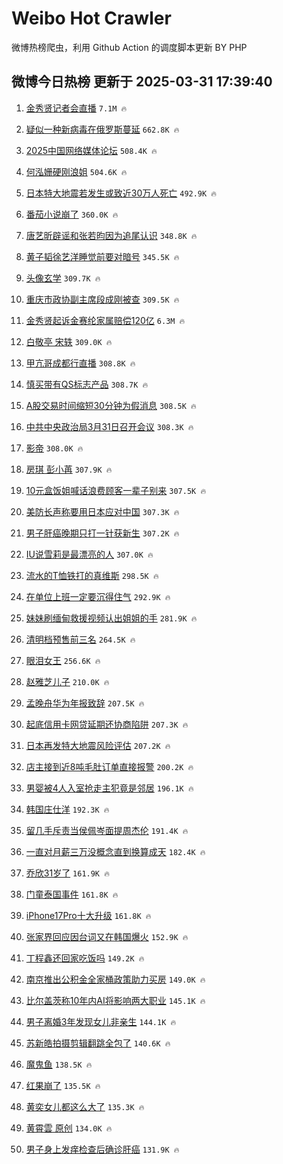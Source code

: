 # Weibo Hot Crawler 



微博热榜爬虫，利用 Github Action 的调度脚本更新 BY PHP 


## 微博今日热榜 更新于 2025-03-31 17:39:40 
1. [金秀贤记者会直播](https://s.weibo.com/weibo?q=%23%E9%87%91%E7%A7%80%E8%B4%A4%E8%AE%B0%E8%80%85%E4%BC%9A%E7%9B%B4%E6%92%AD%23&t=31&band_rank=1&Refer=top) `7.1M 🔥` 

1. [疑似一种新病毒在俄罗斯蔓延](https://s.weibo.com/weibo?q=%23%E7%96%91%E4%BC%BC%E4%B8%80%E7%A7%8D%E6%96%B0%E7%97%85%E6%AF%92%E5%9C%A8%E4%BF%84%E7%BD%97%E6%96%AF%E8%94%93%E5%BB%B6%23&t=31&band_rank=2&Refer=top) `662.8K 🔥` 

1. [2025中国网络媒体论坛](https://s.weibo.com/weibo?q=%232025%E4%B8%AD%E5%9B%BD%E7%BD%91%E7%BB%9C%E5%AA%92%E4%BD%93%E8%AE%BA%E5%9D%9B%23&t=31&band_rank=3&Refer=top) `508.4K 🔥` 

1. [何泓姗硬刚浪姐](https://s.weibo.com/weibo?q=%E4%BD%95%E6%B3%93%E5%A7%97%E7%A1%AC%E5%88%9A%E6%B5%AA%E5%A7%90&t=31&band_rank=4&Refer=top) `504.6K 🔥` 

1. [日本特大地震若发生或致近30万人死亡](https://s.weibo.com/weibo?q=%23%E6%97%A5%E6%9C%AC%E7%89%B9%E5%A4%A7%E5%9C%B0%E9%9C%87%E8%8B%A5%E5%8F%91%E7%94%9F%E6%88%96%E8%87%B4%E8%BF%9130%E4%B8%87%E4%BA%BA%E6%AD%BB%E4%BA%A1%23&t=31&band_rank=5&Refer=top) `492.9K 🔥` 

1. [番茄小说崩了](https://s.weibo.com/weibo?q=%E7%95%AA%E8%8C%84%E5%B0%8F%E8%AF%B4%E5%B4%A9%E4%BA%86&t=31&band_rank=6&Refer=top) `360.0K 🔥` 

1. [唐艺昕辟谣和张若昀因为追尾认识](https://s.weibo.com/weibo?q=%23%E5%94%90%E8%89%BA%E6%98%95%E8%BE%9F%E8%B0%A3%E5%92%8C%E5%BC%A0%E8%8B%A5%E6%98%80%E5%9B%A0%E4%B8%BA%E8%BF%BD%E5%B0%BE%E8%AE%A4%E8%AF%86%23&t=31&band_rank=7&Refer=top) `348.8K 🔥` 

1. [黄子韬徐艺洋睡觉前要对暗号](https://s.weibo.com/weibo?q=%23%E9%BB%84%E5%AD%90%E9%9F%AC%E5%BE%90%E8%89%BA%E6%B4%8B%E7%9D%A1%E8%A7%89%E5%89%8D%E8%A6%81%E5%AF%B9%E6%9A%97%E5%8F%B7%23&t=31&band_rank=8&Refer=top) `345.5K 🔥` 

1. [头像玄学](https://s.weibo.com/weibo?q=%E5%A4%B4%E5%83%8F%E7%8E%84%E5%AD%A6&t=31&band_rank=9&Refer=top) `309.7K 🔥` 

1. [重庆市政协副主席段成刚被查](https://s.weibo.com/weibo?q=%23%E9%87%8D%E5%BA%86%E5%B8%82%E6%94%BF%E5%8D%8F%E5%89%AF%E4%B8%BB%E5%B8%AD%E6%AE%B5%E6%88%90%E5%88%9A%E8%A2%AB%E6%9F%A5%23&t=31&band_rank=10&Refer=top) `309.5K 🔥` 

1. [金秀贤起诉金赛纶家属赔偿120亿](https://s.weibo.com/weibo?q=%23%E9%87%91%E7%A7%80%E8%B4%A4%E8%B5%B7%E8%AF%89%E9%87%91%E8%B5%9B%E7%BA%B6%E5%AE%B6%E5%B1%9E%E8%B5%94%E5%81%BF120%E4%BA%BF%23&t=31&band_rank=11&Refer=top) `6.3M 🔥` 

1. [白敬亭 宋轶](https://s.weibo.com/weibo?q=%E7%99%BD%E6%95%AC%E4%BA%AD%20%E5%AE%8B%E8%BD%B6&t=31&band_rank=12&Refer=top) `309.0K 🔥` 

1. [甲亢哥成都行直播](https://s.weibo.com/weibo?q=%23%E7%94%B2%E4%BA%A2%E5%93%A5%E6%88%90%E9%83%BD%E8%A1%8C%E7%9B%B4%E6%92%AD%23&t=31&band_rank=13&Refer=top) `308.8K 🔥` 

1. [慎买带有QS标志产品](https://s.weibo.com/weibo?q=%23%E6%85%8E%E4%B9%B0%E5%B8%A6%E6%9C%89QS%E6%A0%87%E5%BF%97%E4%BA%A7%E5%93%81%23&t=31&band_rank=14&Refer=top) `308.7K 🔥` 

1. [A股交易时间缩短30分钟为假消息](https://s.weibo.com/weibo?q=%23A%E8%82%A1%E4%BA%A4%E6%98%93%E6%97%B6%E9%97%B4%E7%BC%A9%E7%9F%AD30%E5%88%86%E9%92%9F%E4%B8%BA%E5%81%87%E6%B6%88%E6%81%AF%23&t=31&band_rank=15&Refer=top) `308.5K 🔥` 

1. [中共中央政治局3月31日召开会议](https://s.weibo.com/weibo?q=%23%E4%B8%AD%E5%85%B1%E4%B8%AD%E5%A4%AE%E6%94%BF%E6%B2%BB%E5%B1%803%E6%9C%8831%E6%97%A5%E5%8F%AC%E5%BC%80%E4%BC%9A%E8%AE%AE%23&t=31&band_rank=16&Refer=top) `308.3K 🔥` 

1. [影帝](https://s.weibo.com/weibo?q=%E5%BD%B1%E5%B8%9D&t=31&band_rank=17&Refer=top) `308.0K 🔥` 

1. [房琪 彭小苒](https://s.weibo.com/weibo?q=%E6%88%BF%E7%90%AA%20%E5%BD%AD%E5%B0%8F%E8%8B%92&t=31&band_rank=18&Refer=top) `307.9K 🔥` 

1. [10元盒饭姐喊话浪费顾客一辈子别来](https://s.weibo.com/weibo?q=%2310%E5%85%83%E7%9B%92%E9%A5%AD%E5%A7%90%E5%96%8A%E8%AF%9D%E6%B5%AA%E8%B4%B9%E9%A1%BE%E5%AE%A2%E4%B8%80%E8%BE%88%E5%AD%90%E5%88%AB%E6%9D%A5%23&t=31&band_rank=19&Refer=top) `307.5K 🔥` 

1. [美防长声称要用日本应对中国](https://s.weibo.com/weibo?q=%23%E7%BE%8E%E9%98%B2%E9%95%BF%E5%A3%B0%E7%A7%B0%E8%A6%81%E7%94%A8%E6%97%A5%E6%9C%AC%E5%BA%94%E5%AF%B9%E4%B8%AD%E5%9B%BD%23&t=31&band_rank=20&Refer=top) `307.3K 🔥` 

1. [男子肝癌晚期只打一针获新生](https://s.weibo.com/weibo?q=%23%E7%94%B7%E5%AD%90%E8%82%9D%E7%99%8C%E6%99%9A%E6%9C%9F%E5%8F%AA%E6%89%93%E4%B8%80%E9%92%88%E8%8E%B7%E6%96%B0%E7%94%9F%23&t=31&band_rank=21&Refer=top) `307.2K 🔥` 

1. [IU说雪莉是最漂亮的人](https://s.weibo.com/weibo?q=%23IU%E8%AF%B4%E9%9B%AA%E8%8E%89%E6%98%AF%E6%9C%80%E6%BC%82%E4%BA%AE%E7%9A%84%E4%BA%BA%23&t=31&band_rank=22&Refer=top) `307.0K 🔥` 

1. [流水的T恤铁打的真维斯](https://s.weibo.com/weibo?q=%23%E6%B5%81%E6%B0%B4%E7%9A%84T%E6%81%A4%E9%93%81%E6%89%93%E7%9A%84%E7%9C%9F%E7%BB%B4%E6%96%AF%23&t=31&band_rank=23&Refer=top) `298.5K 🔥` 

1. [在单位上班一定要沉得住气](https://s.weibo.com/weibo?q=%23%E5%9C%A8%E5%8D%95%E4%BD%8D%E4%B8%8A%E7%8F%AD%E4%B8%80%E5%AE%9A%E8%A6%81%E6%B2%89%E5%BE%97%E4%BD%8F%E6%B0%94%23&t=31&band_rank=24&Refer=top) `292.9K 🔥` 

1. [妹妹刷缅甸救援视频认出姐姐的手](https://s.weibo.com/weibo?q=%23%E5%A6%B9%E5%A6%B9%E5%88%B7%E7%BC%85%E7%94%B8%E6%95%91%E6%8F%B4%E8%A7%86%E9%A2%91%E8%AE%A4%E5%87%BA%E5%A7%90%E5%A7%90%E7%9A%84%E6%89%8B%23&t=31&band_rank=25&Refer=top) `281.9K 🔥` 

1. [清明档预售前三名](https://s.weibo.com/weibo?q=%23%E6%B8%85%E6%98%8E%E6%A1%A3%E9%A2%84%E5%94%AE%E5%89%8D%E4%B8%89%E5%90%8D%23&t=31&band_rank=26&Refer=top) `264.5K 🔥` 

1. [眼泪女王](https://s.weibo.com/weibo?q=%E7%9C%BC%E6%B3%AA%E5%A5%B3%E7%8E%8B&t=31&band_rank=27&Refer=top) `256.6K 🔥` 

1. [赵雅芝儿子](https://s.weibo.com/weibo?q=%E8%B5%B5%E9%9B%85%E8%8A%9D%E5%84%BF%E5%AD%90&t=31&band_rank=28&Refer=top) `210.0K 🔥` 

1. [孟晚舟华为年报致辞](https://s.weibo.com/weibo?q=%23%E5%AD%9F%E6%99%9A%E8%88%9F%E5%8D%8E%E4%B8%BA%E5%B9%B4%E6%8A%A5%E8%87%B4%E8%BE%9E%23&t=31&band_rank=29&Refer=top) `207.5K 🔥` 

1. [起底信用卡网贷延期还协商陷阱](https://s.weibo.com/weibo?q=%23%E8%B5%B7%E5%BA%95%E4%BF%A1%E7%94%A8%E5%8D%A1%E7%BD%91%E8%B4%B7%E5%BB%B6%E6%9C%9F%E8%BF%98%E5%8D%8F%E5%95%86%E9%99%B7%E9%98%B1%23&t=31&band_rank=30&Refer=top) `207.3K 🔥` 

1. [日本再发特大地震风险评估](https://s.weibo.com/weibo?q=%23%E6%97%A5%E6%9C%AC%E5%86%8D%E5%8F%91%E7%89%B9%E5%A4%A7%E5%9C%B0%E9%9C%87%E9%A3%8E%E9%99%A9%E8%AF%84%E4%BC%B0%23&t=31&band_rank=31&Refer=top) `207.2K 🔥` 

1. [店主接到近8吨毛肚订单直接报警](https://s.weibo.com/weibo?q=%23%E5%BA%97%E4%B8%BB%E6%8E%A5%E5%88%B0%E8%BF%918%E5%90%A8%E6%AF%9B%E8%82%9A%E8%AE%A2%E5%8D%95%E7%9B%B4%E6%8E%A5%E6%8A%A5%E8%AD%A6%23&t=31&band_rank=32&Refer=top) `200.2K 🔥` 

1. [男婴被4人入室抢走主犯竟是邻居](https://s.weibo.com/weibo?q=%23%E7%94%B7%E5%A9%B4%E8%A2%AB4%E4%BA%BA%E5%85%A5%E5%AE%A4%E6%8A%A2%E8%B5%B0%E4%B8%BB%E7%8A%AF%E7%AB%9F%E6%98%AF%E9%82%BB%E5%B1%85%23&t=31&band_rank=33&Refer=top) `196.1K 🔥` 

1. [韩国庄仕洋](https://s.weibo.com/weibo?q=%E9%9F%A9%E5%9B%BD%E5%BA%84%E4%BB%95%E6%B4%8B&t=31&band_rank=34&Refer=top) `192.3K 🔥` 

1. [留几手斥责当侯佩岑面提周杰伦](https://s.weibo.com/weibo?q=%23%E7%95%99%E5%87%A0%E6%89%8B%E6%96%A5%E8%B4%A3%E5%BD%93%E4%BE%AF%E4%BD%A9%E5%B2%91%E9%9D%A2%E6%8F%90%E5%91%A8%E6%9D%B0%E4%BC%A6%23&t=31&band_rank=35&Refer=top) `191.4K 🔥` 

1. [一直对月薪三万没概念直到换算成天](https://s.weibo.com/weibo?q=%E4%B8%80%E7%9B%B4%E5%AF%B9%E6%9C%88%E8%96%AA%E4%B8%89%E4%B8%87%E6%B2%A1%E6%A6%82%E5%BF%B5%E7%9B%B4%E5%88%B0%E6%8D%A2%E7%AE%97%E6%88%90%E5%A4%A9&t=31&band_rank=36&Refer=top) `182.4K 🔥` 

1. [乔欣31岁了](https://s.weibo.com/weibo?q=%23%E4%B9%94%E6%AC%A331%E5%B2%81%E4%BA%86%23&t=31&band_rank=37&Refer=top) `161.9K 🔥` 

1. [门童泰国事件](https://s.weibo.com/weibo?q=%E9%97%A8%E7%AB%A5%E6%B3%B0%E5%9B%BD%E4%BA%8B%E4%BB%B6&t=31&band_rank=38&Refer=top) `161.8K 🔥` 

1. [iPhone17Pro十大升级](https://s.weibo.com/weibo?q=%23iPhone17Pro%E5%8D%81%E5%A4%A7%E5%8D%87%E7%BA%A7%23&t=31&band_rank=39&Refer=top) `161.8K 🔥` 

1. [张家界回应因台词又在韩国爆火](https://s.weibo.com/weibo?q=%23%E5%BC%A0%E5%AE%B6%E7%95%8C%E5%9B%9E%E5%BA%94%E5%9B%A0%E5%8F%B0%E8%AF%8D%E5%8F%88%E5%9C%A8%E9%9F%A9%E5%9B%BD%E7%88%86%E7%81%AB%23&t=31&band_rank=40&Refer=top) `152.9K 🔥` 

1. [丁程鑫还回家吃饭吗](https://s.weibo.com/weibo?q=%E4%B8%81%E7%A8%8B%E9%91%AB%E8%BF%98%E5%9B%9E%E5%AE%B6%E5%90%83%E9%A5%AD%E5%90%97&t=31&band_rank=41&Refer=top) `149.2K 🔥` 

1. [南京推出公积金全家桶政策助力买房](https://s.weibo.com/weibo?q=%23%E5%8D%97%E4%BA%AC%E6%8E%A8%E5%87%BA%E5%85%AC%E7%A7%AF%E9%87%91%E5%85%A8%E5%AE%B6%E6%A1%B6%E6%94%BF%E7%AD%96%E5%8A%A9%E5%8A%9B%E4%B9%B0%E6%88%BF%23&t=31&band_rank=42&Refer=top) `149.0K 🔥` 

1. [比尔盖茨称10年内AI将影响两大职业](https://s.weibo.com/weibo?q=%23%E6%AF%94%E5%B0%94%E7%9B%96%E8%8C%A8%E7%A7%B010%E5%B9%B4%E5%86%85AI%E5%B0%86%E5%BD%B1%E5%93%8D%E4%B8%A4%E5%A4%A7%E8%81%8C%E4%B8%9A%23&t=31&band_rank=43&Refer=top) `145.1K 🔥` 

1. [男子离婚3年发现女儿非亲生](https://s.weibo.com/weibo?q=%23%E7%94%B7%E5%AD%90%E7%A6%BB%E5%A9%9A3%E5%B9%B4%E5%8F%91%E7%8E%B0%E5%A5%B3%E5%84%BF%E9%9D%9E%E4%BA%B2%E7%94%9F%23&t=31&band_rank=44&Refer=top) `144.1K 🔥` 

1. [苏新皓拍摄剪辑翻跳全包了](https://s.weibo.com/weibo?q=%E8%8B%8F%E6%96%B0%E7%9A%93%E6%8B%8D%E6%91%84%E5%89%AA%E8%BE%91%E7%BF%BB%E8%B7%B3%E5%85%A8%E5%8C%85%E4%BA%86&t=31&band_rank=45&Refer=top) `140.6K 🔥` 

1. [魔鬼鱼](https://s.weibo.com/weibo?q=%E9%AD%94%E9%AC%BC%E9%B1%BC&t=31&band_rank=46&Refer=top) `138.5K 🔥` 

1. [红果崩了](https://s.weibo.com/weibo?q=%E7%BA%A2%E6%9E%9C%E5%B4%A9%E4%BA%86&t=31&band_rank=47&Refer=top) `135.5K 🔥` 

1. [黄奕女儿都这么大了](https://s.weibo.com/weibo?q=%E9%BB%84%E5%A5%95%E5%A5%B3%E5%84%BF%E9%83%BD%E8%BF%99%E4%B9%88%E5%A4%A7%E4%BA%86&t=31&band_rank=48&Refer=top) `135.3K 🔥` 

1. [黄霄雲 原创](https://s.weibo.com/weibo?q=%E9%BB%84%E9%9C%84%E9%9B%B2%20%E5%8E%9F%E5%88%9B&t=31&band_rank=49&Refer=top) `134.0K 🔥` 

1. [男子身上发痒检查后确诊肝癌](https://s.weibo.com/weibo?q=%23%E7%94%B7%E5%AD%90%E8%BA%AB%E4%B8%8A%E5%8F%91%E7%97%92%E6%A3%80%E6%9F%A5%E5%90%8E%E7%A1%AE%E8%AF%8A%E8%82%9D%E7%99%8C%23&t=31&band_rank=50&Refer=top) `131.9K 🔥` 

